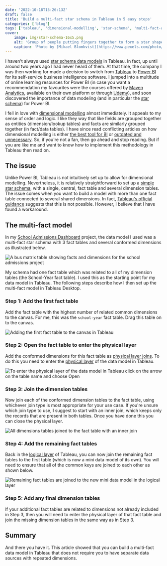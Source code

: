 ```yaml
---
date: '2022-10-18T15:26:13Z'
draft: false
title: 'Build a multi-fact star schema in Tableau in 5 easy steps'
categories: ['blog']
tags: ['tableau', 'dimensional-modelling', 'star-schema', 'multi-fact-analysis']
cover:
    image: img/star-schema-16x5.png
    alt: 'Group of people putting fingers together to form a star shape'
    caption: 'Photo by [Mikael Blomkvist](https://www.pexels.com/photo/hands-making-a-star-6476771/)'
---
```


I haven't always used [star schema data models](https://www.databricks.com/glossary/star-schema) in Tableau. In fact, up until around two years ago I had never heard of them. At that time, the company I was then working for made a decision to switch from [Tableau](https://www.tableau.com) to [Power BI](https://powerbi.microsoft.com/en-gb/) for its self-service business intelligence software. I jumped into a multitude of online learning resources for Power BI (in case you want a recommendation my favourites were the courses offered by [Maven Analytics](https://www.mavenanalytics.io), available on their own platform or through [Udemy](https://www.udemy.com/user/maven-analytics/)), and soon discovered the importance of data modeling (and in particular the [star schema](https://learn.microsoft.com/en-us/power-bi/guidance/star-schema)) for Power BI.

I fell in love with [dimensional modelling](https://en.wikipedia.org/wiki/Dimensional_modeling) almost immediately. It appeals to my sense of order and logic. I like they way that like fields are grouped together as entities (dimension/lookup tables) and facts are similarly grouped together (in fact/data tables). I have since read conflicting articles on how dimensional modelling is either [the best tool for BI](https://www.astera.com/type/blog/dimensional-modeling-guide/) or [outdated and unnecessary](https://medium.com/dev-genius/learn-from-googles-data-engineers-dimensional-data-modeling-is-dead-68f6c2cb3fb0). So, if you're not a fan, then go ahead and stop reading. But if you are like me and want to know how to implement this methodology in Tableau then read on.

## The issue
Unlike Power BI, Tableau is not intuitively set up to allow for dimensional modelling. Nevertheless, it is relatively straightforward to set up a [simple star schema](https://help.tableau.com/current/pro/desktop/en-us/datasource_datamodel.htm#star-and-snowflake), with a single, central, fact table and several dimension tables. The issue comes when you want to build a model with more than one fact table connected to several shared dimensions. In fact, [Tableau's official guidance](https://help.tableau.com/current/pro/desktop/en-us/datasource_datamodel.htm#multifact-analysis) suggests that this is not possible. However, I believe that I have found a workaround.

## The multi-fact model
In my [School Admissions Dashboard](https://public.tableau.com/views/EnglandSchoolAdmissions-2022Editionv1_0_1/Home?:language=en-GB&:sid=&:redirect=auth&:display_count=n&:origin=viz_share_link) project, the data model I used was a multi-fact star schema with 3 fact tables and several conformed dimensions as illustrated below.

![A bus matrix table showing facts and dimensions for the school admissions project](img/bus-matrix.png)

My schema had one fact table which was related to all of my dimension tables (the School-Year fact table). I used this as the starting point for my data model in Tableau. The following steps describe how I then set up the multi-fact model in Tableau Desktop.

### Step 1: Add the first fact table
Add the fact table with the highest number of related common dimensions to the canvas. For me, this was the `school-year` fact table. Drag this table on to the canvas.

![Adding the first fact table to the canvas in Tableau](img/multi-fact-model-step-1.png)

### Step 2: Open the fact table to enter the physical layer
Add the conformed dimensions for this fact table as [physical layer joins](https://help.tableau.com/current/pro/desktop/en-us/joining_tables.htm). To do this you need to enter the [physical layer](https://help.tableau.com/current/pro/desktop/en-us/datasource_datamodel.htm#dm_log_phys) of the data model in Tableau.

![To enter the physical layer of the data model in Tableau click on the arrow on the table name and choose Open](img/multi-fact-model-step-2.png)

### Step 3: Join the dimension tables
Now join each of the conformed dimension tables to the fact table, using whichever join type is most appropriate for your use case. If you're unsure which join type to use, I suggest to start with an inner join, which keeps only the records that are present in both tables. Once you have done this you can close the physical layer.

![All dimensions tables joined to the fact table with an inner join](img/multi-fact-model-step-3.png)

### Step 4: Add the remaining fact tables
Back in the [logical layer](https://help.tableau.com/current/pro/desktop/en-us/datasource_datamodel.htm#dm_log_phys) of Tableau, you can now join the remaining fact tables to the first table (which is now a mini data model of its own). You will need to ensure that all of the common keys are joined to each other as shown below.

![Remaining fact tables are joined to the new mini data model in the logical layer](img/multi-fact-model-step-4.png)

### Step 5: Add any final dimension tables
If your additional fact tables are related to dimensions not already included in Step 3, then you will need to enter the physical layer of that fact table and join the missing dimension tables in the same way as in Step 3.

## Summary
And there you have it. This article showed that you can build a multi-fact data model in Tableau that does not require you to have separate data sources with repeated dimensions.